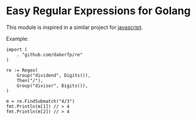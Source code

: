 Easy Regular Expressions for Golang
===================================

This module is inspired in a similar project for [javascript](https://github.com/VerbalExpressions/JSVerbalExpressions).


Example:

```golang
import (
	. "github.com/dakerfp/re"
)

re := Regex(
	Group("dividend", Digits()),
	Then("/"),
	Group("divisor", Digits()),
)

m = re.FindSubmatch("4/3")
fmt.Println(m[1]) // > 4
fmt.Println(m[2]) // > 4
```
